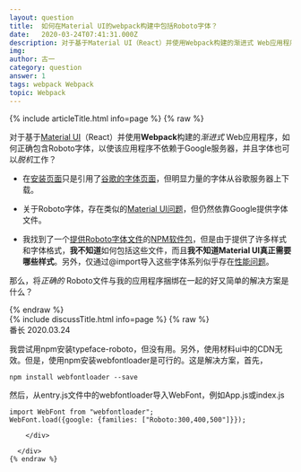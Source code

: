 ```yaml
---
layout: question
title:  如何在Material UI的webpack构建中包括Roboto字体？
date:   2020-03-24T07:41:31.000Z
description: 对于基于Material UI（React）并使用Webpack构建的渐进式 Web应用程序，如何正确包含Roboto字体，以使该应用程序不依赖于Goog...
img: 
author: 古一
category: question
answer: 1
tags: webpack Webpack
topic: Webpack
---
```

<div class="article-root">
  <div class="article">
    {% include articleTitle.html info=page %}
    {% raw %}
    <div class="article-content"><p><font style="vertical-align: inherit;"><font style="vertical-align: inherit;">对于</font><font style="vertical-align: inherit;">基于</font><a href="http://www.material-ui.com/" rel="noreferrer"><font style="vertical-align: inherit;">Material UI</font></a><font style="vertical-align: inherit;">（React）并使用</font><strong><font style="vertical-align: inherit;">Webpack</font></strong><font style="vertical-align: inherit;">构建</font><font style="vertical-align: inherit;">的</font></font><em><font style="vertical-align: inherit;"><font style="vertical-align: inherit;">渐进式</font></font></em><font style="vertical-align: inherit;"><font style="vertical-align: inherit;"> Web应用程序</font><font style="vertical-align: inherit;">，如何正确包含Roboto字体，以使该应用程序不依赖于Google服务器，并且字体也可以</font><em><font style="vertical-align: inherit;">脱机</font></em><font style="vertical-align: inherit;">工作</font><font style="vertical-align: inherit;">？</font></font><a href="http://www.material-ui.com/" rel="noreferrer"><font style="vertical-align: inherit;"></font></a><font style="vertical-align: inherit;"></font><strong><font style="vertical-align: inherit;"></font></strong><font style="vertical-align: inherit;"></font><em><font style="vertical-align: inherit;"></font></em><font style="vertical-align: inherit;"></font></p>

<ul>
<li><p><font style="vertical-align: inherit;"><font style="vertical-align: inherit;">在</font></font><a href="http://www.material-ui.com/#/get-started/installation" rel="noreferrer"><font style="vertical-align: inherit;"><font style="vertical-align: inherit;">安装页面</font></font></a><font style="vertical-align: inherit;"><font style="vertical-align: inherit;">只是引用了</font></font><a href="http://www.google.com/fonts#UsePlace:use/Collection:Roboto:400,300,500" rel="noreferrer"><font style="vertical-align: inherit;"><font style="vertical-align: inherit;">谷歌的字体页面</font></font></a><font style="vertical-align: inherit;"><font style="vertical-align: inherit;">，但明显力量的字体从谷歌服务器上下载。</font></font></p></li>
<li><p><font style="vertical-align: inherit;"><font style="vertical-align: inherit;">关于Roboto字体，存在</font><font style="vertical-align: inherit;">类似的</font></font><a href="https://github.com/callemall/material-ui/issues/4819" rel="noreferrer"><font style="vertical-align: inherit;"><font style="vertical-align: inherit;">Material UI问题</font></font></a><font style="vertical-align: inherit;"><font style="vertical-align: inherit;">，但仍然依靠Google提供字体文件。</font></font></p></li>
<li><p><font style="vertical-align: inherit;"><font style="vertical-align: inherit;">我找到了一个</font></font><a href="https://www.npmjs.com/package/roboto-fontface" rel="noreferrer"><font style="vertical-align: inherit;"><font style="vertical-align: inherit;">提供Roboto字体文件</font></font></a><font style="vertical-align: inherit;"><font style="vertical-align: inherit;">的</font><a href="https://www.npmjs.com/package/roboto-fontface" rel="noreferrer"><font style="vertical-align: inherit;">NPM软件包</font></a><font style="vertical-align: inherit;">，但是由于提供了许多样式和字体格式，</font></font><strong><font style="vertical-align: inherit;"><font style="vertical-align: inherit;">我不知道</font></font></strong><font style="vertical-align: inherit;"><font style="vertical-align: inherit;">如何包括这些文件，而且</font><strong><font style="vertical-align: inherit;">我不知道Material UI真正需要哪些样式</font></strong><font style="vertical-align: inherit;">。</font><font style="vertical-align: inherit;">另外，仅通过@import导入这些字体系列似乎存在</font></font><a href="https://github.com/callemall/material-ui/issues/104#issue-50455732" rel="noreferrer"><font style="vertical-align: inherit;"><font style="vertical-align: inherit;">性能问题</font></font></a><font style="vertical-align: inherit;"><font style="vertical-align: inherit;">。</font></font></p></li>
</ul>

<p><font style="vertical-align: inherit;"><font style="vertical-align: inherit;">那么，将</font></font><em><font style="vertical-align: inherit;"><font style="vertical-align: inherit;">正确的</font></font></em><font style="vertical-align: inherit;"><font style="vertical-align: inherit;"> Roboto文件与我的应用程序</font><font style="vertical-align: inherit;">捆绑在一起的好又简单的解决方案是</font><font style="vertical-align: inherit;">什么？</font></font></p></div>
    {% endraw %}
  </div>

  <div class="discuss-wrapper">
    {% include discussTitle.html info=page %}
    {% raw %}
    <div class="discuss-item">
        <div class="discuss-parent">
          <div class="discuss-meta">
            <span class="discuss-user">番长</span>
            <span class="discuss-time">2020.03.24</span>
          </div>
          <div class="discuss-comment"><p><font style="vertical-align: inherit;"><font style="vertical-align: inherit;">我尝试用npm安装typeface-roboto，但没有用。</font><font style="vertical-align: inherit;">另外，使用材料ui中的CDN无效。</font><font style="vertical-align: inherit;">但是，使用npm安装webfontloader是可行的。</font><font style="vertical-align: inherit;">这是解决方案，首先，</font></font></p>

<pre><code>npm install webfontloader --save
</code></pre>

<p><font style="vertical-align: inherit;"><font style="vertical-align: inherit;">然后，从entry.js文件中的webfontloader导入WebFont，例如App.js或index.js</font></font></p>

<pre><code>import WebFont from "webfontloader";<font></font>
WebFont.load({google: {families: ["Roboto:300,400,500"]}});<font></font>
</code></pre></div>
        </div>
        
      </div>
    {% endraw %}
  </div>
<div>
